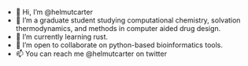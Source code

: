 - 👋 Hi, I’m @helmutcarter
- 🤔 I’m a graduate student studying computational chemistry, solvation thermodynamics, and methods in computer aided drug design.
- 🌱 I’m currently learning rust.
- 🤝 I’m open to collaborate on python-based bioinformatics tools.
- 📫 You can reach me @helmutcarter on twitter

